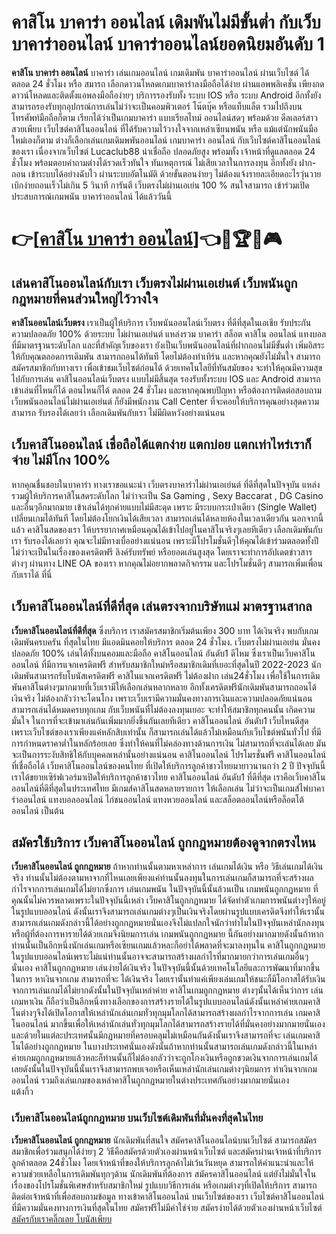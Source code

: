 <h1>คาสิโน บาคาร่า ออนไลน์ เดิมพันไม่มีขั้นต่ำ กับเว็บบาคาร่าออนไลน์ บาคาร่าออนไลน์ยอดนิยมอันดับ 1</h1>
<p><strong>คาสิโน บาคาร่า ออนไลน์</strong> บาคาร่า เล่นเกมออนไลน์ เกมเดิมพัน บาคาร่าออนไลน์ ผ่านเว็บไซต์ ได้ตลอด 24 ชั่วโมง หรือ สมารถ เลือกดาวนโหลดเกมบาคาร่าลงมือถือได้ง่าย ผ่านแอพพลิเคชั่น เพียงกดดาวน์โหลดและติดตั้งแอพลงมือถือง่ายๆ บริการรองรับทั้ง ระบบ IOS หรือ ระบบ Android อีกทั้งยังสามารถรองรับทุกอุปกรณ์การเล่นไม่ว่าจะเป็นคอมพิวเตอร์ โน๊ตบุ๊ค หรือแท็บแล็ต รวมไปถึงบน โทรศัพท์มือถือก็ตาม เรียกได้ว่าเป็นเกมบาคาร่า แบบเรียลไทม์ ออนไลน์สดๆ พร้อมด้วย ดีลเลอร์สาวสวยเพียบ เว็บไซต์คาสิโนออนไลน์ ที่ได้รับความไว้วางใจจากเหล่าเซียนพนัน หรือ แม้แต่นักพนันมือใหม่เองก็ตาม ต่างก็เลือกเล่นเกมเดิมพพันออนไลน์ เกมบาคาร่า ออนไลน์ กับเว็บไซต์คาสิโนออนไลน์ของเรา เนื่องจากเว็บไซต์ Lucaclub88 น่าเชื่อถือ ปลอดภัยสูง พร้อมทั้ง เจ้าหน้าที่ดูแลตลอด 24 ชั่วโมง พร้อมตอบคำถามต่างได้รวดเร็วทันใจ ทันเหตุการณ์ ไม่เสียเวลาในการลงทุน อีกทั้งยัง ฝาก-ถอน เข้าระบบได้อย่างฉับไว ผ่านระบบอัตโนมัติ ด้วยขั้นตอนง่ายๆ ไม่ต้องแจ้งรายละเอียดอะไรวุ่นวาย เบิกง่ายถอนเร็วไม่เกิน 5 วินาที การันตี เว็บตรงไม่ผ่านเอเย่น 100 % สนใจสามารถ เข้าร่วมเปิดประสบการณ์เกมพนัน บาคาร่าออนไลน์ ได้แล้ววันนี้</p>
<h1>👉[<a href="https://avpornthai.com/">คาสิโน บาคาร่า ออนไลน์</a>]👈🎰🏆🎯🎮</h1>
<h2>เล่นคาสิโนออนไลน์กับเรา เว็บตรงไม่ผ่านเอเย่นต์ เว็บพนันถูกกฎหมายที่คนส่วนใหญ่ไว้วางใจ</h2>
<p><strong>คาสิโนออนไลน์เว็บตรง</strong> เราเป็นผู้ให้บริการ เว็บพนันออนไลน์เว็บตรง ที่ดีที่สุดในเอเชีย รับประกันความปลอดภัย 100% ด้วยระบบ ไม่ผ่านเอเย่นต์ แหล่งรวม บาคาร่า สล็อต คาสิโน ออนไลน์ แทงบอล ที่มีมาตรฐานระดับโลก และที่สำคัญเว็บของเรา ยังเป็นเว็บพนันออนไลน์ที่ฝากถอนไม่มีขั้นต่ำ เพิ่มอิสระให้กับคุณตลอดการเดิมพัน สามารถถอนได้ทันที โดยไม่ต้องทำเทิร์น และหากคุณยังไม่มั่นใจ สามารถสมัครสมาชิกกับทางเรา เพื่อเข้าชมเว็บไซต์ก่อนได้ ด้วยเทคโนโลยีที่ทันสมัยของ จะทำให้คุณมีความสุขไปกับการเล่น คาสิโนออนไลน์เว็บตรง แบบไม่มีสิ้นสุด รองรับทั้งระบบ IOS และ Android สามารถเข้าเล่นที่ไหนก็ได้ ตอนไหนก็ได้ ตลอด 24 ชั่วโมง และหากคุณพบปัญหา หรือต้องการติดต่อสอบถาม เว็บพนันออนไลน์ไม่ผ่านเอเย่นต์ ก็ยังมีพนักงาน Call Center ที่จะคอยให้บริการคุณอย่างสุดความสามารถ รับรองได้เลยว่า เลือกเดิมพันกับเรา ไม่มีผิดหวังอย่างแน่นอน</p>
<h2>เว็บคาสิโนออนไลน์ เชื่อถือได้แตกง่าย แตกบ่อย แตกเท่าไหร่เราก็จ่าย ไม่มีโกง 100%</h2>
<p>หากคุณชื่นชอบในบาคาร่า ทางเราขอแนะนำ เว็บตรงบาคาร่าไม่ผ่านเอเย่นต์ ที่ดีที่สุดในปัจจุบัน แหล่งรวมผู้ให้บริการคาสิโนสดระดับโลก ไม่ว่าจะเป็น Sa Gaming , Sexy Baccarat , DG Casino และอื่นๆอีกมากมาย เข้าเล่นได้ทุกค่ายแบบไม่มีสะดุด เพราะ มีระบบกระเป๋าเดียว (Single Wallet) เปลี่ยนเกมได้ทันที โดยไม่ต้องโยกเงินได้เสียเวลา สามารถเล่นได้หลายห้องในเวลาเดียวกัน นอกจากนี้แล้ว คาสิโนสดของเรา ให้บรรยากาศเหมือนคุณได้เข้าไปอยู่ในคาสิโนจริงๆเลยทีเดียว เลือกเดิมพันกับเรา รับรองได้เลยว่า คุณจะไม่มีทางเบื่ออย่างแน่นอน เพราะมีโปรโมชั่นดีๆให้คุณได้เข้าร่วมตลอดทั้งปี ไม่ว่าจะเป็นในเรื่องของเครดิตฟรี ลิงค์รับทรัพย์ หรือยอดเล่นสูงสุด โดยเราจะทำการอัปเดตข่าวสารต่างๆ ผ่านทาง LINE OA ของเรา หากคุณไม่อยากพลาดกิจกรรม และโปรโมชั่นดีๆ สามารถเพิ่มเพื่อนกับเราได้ ที่นี่</p>
<h2>เว็บคาสิโนออนไลน์ที่ดีที่สุด เล่นตรงจากบริษัทแม่ มาตรฐานสากล</h2>
<p><strong>เว็บคาสิโนออนไลน์ที่ดีที่สุด</strong> ซึ่งบริการ เราสมัครสมาชิกเริ่มต้นเพียง 300 บาท ได้เงินจริง พบกับเกมเดิมพันครบครัน ที่สุดในไทย มีแอดมินคอยให้บริการ ตลอด 24 ชั่วโมง. เว็บตรงไม่ผ่านเอเย่น มั่นคง ปลอดภัย 100% เล่นได้ทั้งบนคอมและมือถือ คาสิโนออนไลน์ อันดับ1 ดีไหม ซึ่งเราเป็นเว็บคาสิโนออนไลน์ ที่มีการแจกเครดิตฟรี สำหรับสมาชิกใหม่หรือสมาชิกเดิมที่เยอะที่สุดในปี 2022-2023 นักเดิมพันสามารถรับโบนัสเครดิตฟรี คาสิโนแจกเครดิตฟรี ไม่ต้องฝาก เล่น24ชั่วโมง เพื่อใช้ในการเดิมพันคาสิโนต่างๆมากมายที่เว็บเรามีให้เลือกเล่นหลากหลาย อีกทั้งเครดิตฟรีนักเดิมพันสามารถถอนได้เงินจริง ไม่ต้องกลัวว่าจะโดนโกง เพราะเว็บเรามีความมั่นคงทางการเงินและความปลอดภัยแน่นอน สามารถเล่นได้หมดครบทุกเกม กับเว็บพนันที่ไม่ต้องลงทุนเยอะ จะทำให้สมาชิกทุกคนนั้น เกิดความมั่นใจ ในการที่จะเข้ามาเล่นกันเพิ่มมากยิ่งขึ้นกันเลยทีเดียว คาสิโนออนไลน์ อันดับ1 เว็บไหนดีสุด เพราะเว็บไซต์ของเราเพียงแค่หลักสิบเท่านั้น ก็สามารถเล่นได้แล้วไม่เหมือนกับเว็บไซต์พนันทั่วไป ที่มีการกำหนดราคาต่ำในหลักร้อยเลย ซึ่งทำให้คนที่ไม่คล่องทางด้านการเงิน ไม่สามารถที่จะเล่นได้เลย มันจะเป็นการระงับสิทธิให้กับบุคคลเหล่านั้นอย่างแน่นอน คาสิโนออนไลน์ โปรโมรชั่นฟรี คาสิโนออนไลน์ที่เชื่อถือได้ เว็บคาสิโนออนไลน์ของคนไทย ที่เปิดให้บริการลูกค้าชาวไทยมายาวนานกว่า 2 ปี ปัจจุบันนี้ เราได้ขยายเซิร์ฟเวอร์มาเปิดให้บริการลูกค้าชาวไทย คาสิโนออนไลน์ อันดับ1 ที่ดีที่สุด เราคือเว็บคาสิโนออนไลน์ที่ดีที่สุดในประเทศไทย มีเกมส์คาสิโนสดหลายรายการ ให้เลือกเล่น ไม่ว่าจะเป็นเกมส์ไพ่บาคาร่าออนไลน์ แทงบอลออนไลน์ ไก่ชนออนไลน์ แทงหวยออนไลน์ และสล็อตออนไลน์หรือล็อตโต้ออนไลน์ เป็นต้น</p>
<h2>สมัครใช้บริการ เว็บคาสิโนออนไลน์ ถูกกฎหมายต้องดูจากตรงไหน</h2>
<p><strong>เว็บคาสิโนออนไลน์ ถูกกฎหมาย</strong> ถ้าหากท่านนั้นตามหาเหล่าการ เล่นเกมได้เงิน หรือ วิธีเล่นเกมได้เงินจริง ท่านนั้นไม่ต้องตามหาจากที่ไหนเลยเพียงแค่ท่านนั้นลงทุนในการเล่นเกมก็สามารถที่จะสร้างผลกำไรจากการเล่นเกมได้ไม่ยากซึ่งการ เล่นเกมพนัน ในปัจจุบันนี้นั้นล้วนเป็น เกมพนันถูกกฏหมาย ที่คุณนั้นไม่ควรพลาดเพราะในปัจจุบันนี้เหล่า เว็บคาสิโนถูกกฏหมาย ได้จัดทำตัวเกมการพนันต่างๆให้อยู่ในรูปแบบออนไลน์ ดังนั้นเราจึงสามารถเล่นเกมต่างๆเป็นเงินจริงโดยผ่านรูปแบบเครดิตจึงทำให้เรานั้นสามารถเล่นเกมดังกล่าวนี้ได้อย่างถูกกฏหมายนั่นเองจึงไม่แปลกใจนักว่าทำไมในปัจจุบันเหล่านักลงทุนหรือผู้ที่ต้องการหารายได้ด้วยเกมจึงนิยมการเล่น เกมพนันถูกกฏหมาย นี้กันอย่างมากมายดังนั้นถ้าหากท่านนั้นเป็นอีกหนึ่งนักเล่นเกมหรือเซียนเกมแล้วหละก็อย่าได้พลาดที่จะมาลงทุนใน คาสิโนถูกกฏหมาย ในรูปแบบออนไลน์เพราะไม่แน่ท่านนั้นอาจจะสามารถสร้างผลกำไรที่มากมายกว่าการเล่นเกมอื่นๆนั่นเอง คาสิโนถูกกฏหมาย เล่นง่ายได้เงินจริง ในปัจจุบันนี้นั้นด้วยเทคโนโลยีและการพัฒนาที่มากขึ้นในการ หาเงินจากเกม สามารถที่จะ ได้เงินจริง โดยเรานั้นทำแค่เพียงเล่นเกมให้ชนะก็มีโอกาสได้รับเงินจากการเล่นเกมได้ไม่ยากดังนั้นในปัจจุบันเหล่าค่าย คาสิโนเกมถูกกฏหมาย ต่างๆนั้นได้เห็นว่าการ เล่นเกมหาเงิน ก็ถือว่าเป็นอีกหนึ่งทางเลือกของการสร้างรายได้ในรูปแบบออนไลน์ดังนั้นเหล่าค่ายเกมคาสิโนต่างๆจึงได้เปิดโอกาสให้เหล่านักเล่นเกมทั่วทุกมุมโลกได้สามารถสร้างผลกำไรจากการเล่น เกมคาสิโนออนไลน์ มากขึ้นเพื่อให้เหล่านักเล่นทั่วทุกมุมโลกได้สามารถสร้างรายได้ที่มั่นคงอย่างมากมายนั่นเองและด้วยในแต่ละประเทศนั้นมีกฏหมายที่ครอบคลุมไม่เหมือนกันดังนั้นเราจึงสามารถที่จะ เล่นเกมคาสิโนได้อย่างถูกกฏหมาย ในบางประเทศนั่นเองดังนั้นถ้าหากท่านนั้นสามารถเล่นเกมดังกล่าวนี้ในเหล่าค่ายเกมถูกกฏหมายแล้วหละก็ท่านนั้นก็ไม่ต้องกลัวว่าจะถูกโกงเงินหรือถูกชวดเงินจากการเล่นเกมได้เลยดังนั้นในปัจจุบันนี้นั้นเราจึงสามารถพบเจอหรือเห็นเหล่านักเล่นเกมต่างๆนิยมการ ทำเงินจากเกมออนไลน์ รวมถึงเล่นเกมของเหล่าคาสิโนถูกกฏหมายในต่างประเทศกันอย่างมากมายนั่นเอง</br>แต้งกิ้ว</p>
<h3>เว็บคาสิโนออนไลน์ถูกกฎหมาย บนเว็บไซต์เดิมพันที่มั่นคงที่สุดในไทย</h3>
<p><strong>เว็บคาสิโนออนไลน์ ถูกกฎหมาย</strong> นักเดิมพันที่สนใจ สมัครคาสิโนออนไลน์บนเว็บไซต์ สามารถสมัครสมาชิกเพื่อร่วมสนุกได้ง่ายๆ 2 วิธีคือสมัครด้วยตัวเองผ่านหน้าเว็บไซต์ และสมัครผ่านเจ้าหน้าที่บริการลูกค้าตลอด 24ชั่วโมง โดยเจ้าหน้าที่ของให้บริการลูกค้าไม่เว้นวันหยุด สามารถให้คำแนะนำและให้ความช่วยเหลือในการเดิมพันทุกๆด้าน นักเดิมพันที่ต้องการ สมัครคาสิโนออนไลน์ แต่ยังไม่มั่นใจในเรื่องของโปรโมชั่นพิเศษสำหรับสมาชิกใหม่ รูปแบบวิธีการเล่น หรือเกมต่างๆที่เปิดให้บริการ สามารถติดต่อเจ้าหน้าที่เพื่อสอบถามข้อมูล ทางเข้าคาสิโนออนไลน์ บนเว็บไซต์ของเรา เว็บไซต์คาสิโนออนไลน์ ที่มีความมั่นคงทางการเงินที่สุดในไทย สมัครฟรีไม่มีค่าใช่จ่าย สมัครง่ายได้ด้วยตัวเองผ่านหน้าเว็บไซต์</br><a href="https://avpornthai.com/">สมัครกับเราคลิ๊กเลย โบนัสเพียบ</a>
</p>
